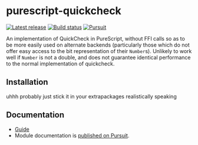 # purescript-quickcheck

[![Latest release](http://img.shields.io/github/release/UnrelatedString/purescript-quickcheck-no-foreign.svg)](https://github.com/UnrelatedString/purescript-quickcheck-no-foreign/releases)
[![Build status](https://github.com/UnrelatedString/purescript-quickcheck-no-foreign/workflows/CI/badge.svg?branch=master)](https://github.com/UnrelatedString/purescript-quickcheck-no-foreign/actions?query=workflow%3ACI+branch%3Amaster)
[![Pursuit](https://pursuit.purescript.org/packages/purescript-quickcheck/badge)](https://pursuit.purescript.org/packages/purescript-quickcheck)

An implementation of QuickCheck in PureScript, without FFI calls so as to be more easily used on alternate backends (particularly those which do not offer easy access to the bit representation of their `Number`s). Unlikely to work well if `Number` is not a double, and does not guarantee identical performance to the normal implementation of quickcheck.

## Installation

uhhh probably just stick it in your extrapackages realistically speaking

## Documentation

- [Guide](GUIDE.md)
- Module documentation is [published on Pursuit](http://pursuit.purescript.org/packages/purescript-quickcheck).
